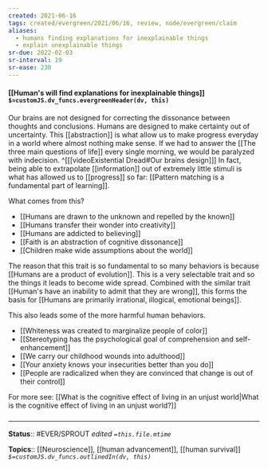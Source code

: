 ```yaml
---
created: 2021-06-16
tags: created/evergreen/2021/06/16, review, node/evergreen/claim
aliases:
  - humans finding explanations for inexplainable things
  - explain unexplainable things
sr-due: 2022-02-03
sr-interval: 19
sr-ease: 230
---
```


#### [[Human's will find explanations for inexplainable things]] `$=customJS.dv_funcs.evergreenHeader(dv, this)`

Our brains are not designed for correcting the dissonance between thoughts and conclusions. 
Humans are designed to make certainty out of uncertainty.
This [[abstraction]] is what allow us to make progress everyday in a world where almost nothing make sense.
If we had to answer the [[The three main questions of life]] every single morning, we would be paralyzed with indecision.
^[[[videoExistential Dread#Our brains design]]]
In fact, being able to extrapolate [[information]] out of extremely little stimuli is what has allowed us to [[progress]] so far:
[[Pattern matching is a fundamental part of learning]].

What comes from this?
- [[Humans are drawn to the unknown and repelled by the known]]
- [[Humans transfer their wonder into creativity]]
- [[Humans are addicted to believing]]
- [[Faith is an abstraction of cognitive dissonance]]
- [[Children make wide assumptions about the world]]

The reason that this trait is so fundamental to so many behaviors is because [[Humans are a product of evolution]]. This is a very selectable trait and so the things it leads to become wide spread. Combined with the similar trait [[Human's have an inability to admit that they are wrong]], this forms the basis for [[Humans are primarily irrational, illogical, emotional beings]].

This also leads some of the more harmful human behaviors.
- [[Whiteness was created to marginalize people of color]]
- [[Stereotyping has the psychological goal of comprehension and self-enhancement]]
- [[We carry our childhood wounds into adulthood]]
- [[Your anxiety knows your insecurities better than you do]]
- [[People are radicalized when they are convinced that change is out of their control]]

For more see: [[What is the cognitive effect of living in an unjust world|What is the cognitive effect of living in an unjust world?]]

### <hr class="footnote"/>

**Status**:: #EVER/SPROUT
*edited `=this.file.mtime`*

**Topics**:: [[Neuroscience]], [[human advancement]], [[human survival]]
*`$=customJS.dv_funcs.outlinedIn(dv, this)`*

